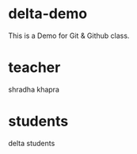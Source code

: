 # delta-demo
This is a Demo for Git &amp; Github class. 

# teacher
shradha khapra

# students
delta students
